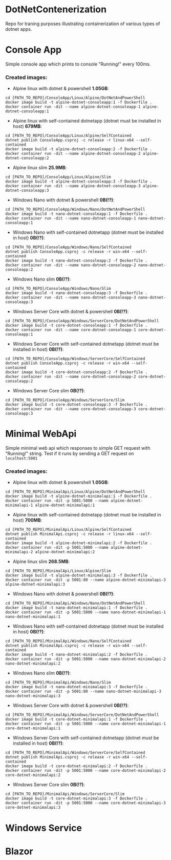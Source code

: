# DotNetContenerization
Repo for traning purposes illustrating containerization of various types of dotnet apps.

# Console App
Simple console app which prints to console "Running!" every 100ms.

### Created images:

- Alpine linux with dotnet & powershell **1.05GB**:
```
cd [PATH_TO_REPO]/ConsoleApp/Linux/Alpine/DotNetAndPowerShell
docker image build -t alpine-dotnet-consoleapp:1 -f Dockerfile .
docker container run -dit --name alpine-dotnet-consoleapp-1 alpine-dotnet-consoleapp:1
```
- Alpine linux with self-contained dotnetapp (dotnet must be installed in host) **679MB**:
```
cd [PATH_TO_REPO]/ConsoleApp/Linux/Alpine/SelfContained
dotnet publish ConsoleApp.csproj -c release -r linux-x64 --self-contained
docker image build -t alpine-dotnet-consoleapp:2 -f Dockerfile .
docker container run -dit --name alpine-dotnet-consoleapp-2 alpine-dotnet-consoleapp:2
```
- Alpine linux slim **25.9MB**:
```
cd [PATH_TO_REPO]/ConsoleApp/Linux/Alpine/Slim
docker image build -t alpine-dotnet-consoleapp:3 -f Dockerfile .
docker container run -dit --name alpine-dotnet-consoleapp-3 alpine-dotnet-consoleapp:3
```
- Windows Nano with dotnet & powershell **0B(!?)**:
```
cd [PATH_TO_REPO]/ConsoleApp/Windows/Nano/DotNetAndPowerShell
docker image build -t nano-dotnet-consoleapp:1 -f Dockerfile .
docker container run -dit --name nano-dotnet-consoleapp-1 nano-dotnet-consoleapp:1
```
- Windows Nano with self-contained dotnetapp (dotnet must be installed in host) **0B(!?)**:
```
cd [PATH_TO_REPO]/ConsoleApp/Windows/Nano/SelfContained
dotnet publish ConsoleApp.csproj -c release -r win-x64 --self-contained
docker image build -t nano-dotnet-consoleapp:2 -f Dockerfile .
docker container run -dit --name nano-dotnet-consoleapp-2 nano-dotnet-consoleapp:2
```
- Windows Nano slim **0B(!?)**:
```
cd [PATH_TO_REPO]/ConsoleApp/Windows/Nano/Slim
docker image build -t nano-dotnet-consoleapp:3 -f Dockerfile .
docker container run -dit --name nano-dotnet-consoleapp-3 nano-dotnet-consoleapp:3
```
- Windows Server Core with dotnet & powershell **0B(!?)**:
```
cd [PATH_TO_REPO]/ConsoleApp/Windows/ServerCore/DotNetAndPowerShell
docker image build -t core-dotnet-consoleapp:1 -f Dockerfile .
docker container run -dit --name core-dotnet-consoleapp-1 core-dotnet-consoleapp:1
```
- Windows Server Core with self-contained dotnetapp (dotnet must be installed in host) **0B(!?)**:
```
cd [PATH_TO_REPO]/ConsoleApp/Windows/ServerCore/SelfContained
dotnet publish ConsoleApp.csproj -c release -r win-x64 --self-contained
docker image build -t core-dotnet-consoleapp:2 -f Dockerfile .
docker container run -dit --name core-dotnet-consoleapp-2 core-dotnet-consoleapp:2
```
- Windows Server Core slim **0B(!?)**:
```
cd [PATH_TO_REPO]/ConsoleApp/Windows/ServerCore/Slim
docker image build -t core-dotnet-consoleapp:3 -f Dockerfile .
docker container run -dit --name core-dotnet-consoleapp-3 core-dotnet-consoleapp:3
```

# Minimal WebApi
Simple minimal web api which responses to simple GET request with "Running!" string.
Test if it runs by sending a GET request on `localhost:5001`

### Created images:

- Alpine linux with dotnet & powershell **1.05GB**:
```
cd [PATH_TO_REPO]/MinimalApi/Linux/Alpine/DotNetAndPowerShell
docker image build -t alpine-dotnet-minimalapi:1 -f Dockerfile .
docker container run -dit -p 5001:5000 --name alpine-dotnet-minimalapi-1 alpine-dotnet-minimalapi:1
```
- Alpine linux with self-contained dotnetapp (dotnet must be installed in host) **700MB**:
```
cd [PATH_TO_REPO]/MinimalApi/Linux/Alpine/SelfContained
dotnet publish MinimalApi.csproj -c release -r linux-x64 --self-contained
docker image build -t alpine-dotnet-minimalapi:2 -f Dockerfile .
docker container run -dit -p 5001:5000 --name alpine-dotnet-minimalapi-2 alpine-dotnet-minimalapi:2
```
- Alpine linux slim **268.5MB**:
```
cd [PATH_TO_REPO]/MinimalApi/Linux/Alpine/Slim
docker image build -t alpine-dotnet-minimalapi:3 -f Dockerfile .
docker container run -dit -p 5001:80 --name alpine-dotnet-minimalapi-3 alpine-dotnet-minimalapi:3
```
- Windows Nano with dotnet & powershell **0B(!?)**:
```
cd [PATH_TO_REPO]/MinimalApi/Windows/Nano/DotNetAndPowerShell
docker image build -t nano-dotnet-minimalapi:1 -f Dockerfile .
docker container run -dit -p 5001:5000 --name nano-dotnet-minimalapi-1 nano-dotnet-minimalapi:1
```
- Windows Nano with self-contained dotnetapp (dotnet must be installed in host) **0B(!?)**:
```
cd [PATH_TO_REPO]/MinimalApi/Windows/Nano/SelfContained
dotnet publish MinimalApi.csproj -c release -r win-x64 --self-contained
docker image build -t nano-dotnet-minimalapi:2 -f Dockerfile .
docker container run -dit -p 5001:5000 --name nano-dotnet-minimalapi-2 nano-dotnet-minimalapi:2
```
- Windows Nano slim **0B(!?)**:
```
cd [PATH_TO_REPO]/MinimalApi/Windows/Nano/Slim
docker image build -t nano-dotnet-minimalapi:3 -f Dockerfile .
docker container run -dit -p 5001:80 --name nano-dotnet-minimalapi-3 nano-dotnet-minimalapi:3
```
- Windows Server Core with dotnet & powershell **0B(!?)**:
```
cd [PATH_TO_REPO]/MinimalApi/Windows/ServerCore/DotNetAndPowerShell
docker image build -t core-dotnet-minimalapi:1 -f Dockerfile .
docker container run -dit -p 5001:5000 --name core-dotnet-minimalapi-1 core-dotnet-minimalapi:1
```
- Windows Server Core with self-contained dotnetapp (dotnet must be installed in host) **0B(!?)**:
```
cd [PATH_TO_REPO]/MinimalApi/Windows/ServerCore/SelfContained
dotnet publish MinimalApi.csproj -c release -r win-x64 --self-contained
docker image build -t core-dotnet-minimalapi:2 -f Dockerfile .
docker container run -dit -p 5001:5000 --name core-dotnet-minimalapi-2 core-dotnet-minimalapi:2
```
- Windows Server Core slim **0B(!?)**:
```
cd [PATH_TO_REPO]/MinimalApi/Windows/ServerCore/Slim
docker image build -t core-dotnet-minimalapi:3 -f Dockerfile .
docker container run -dit -p 5001:5000 --name core-dotnet-minimalapi-3 core-dotnet-minimalapi:3
```

# Windows Service

# Blazor
